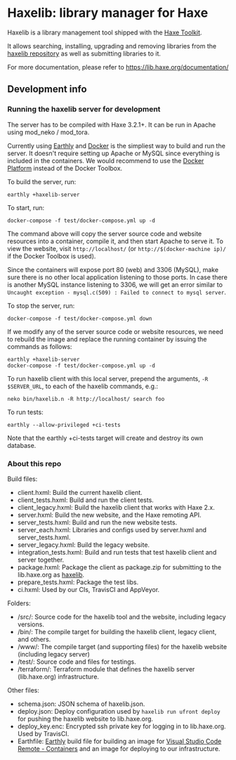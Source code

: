 # Haxelib: library manager for Haxe

Haxelib is a library management tool shipped with the [Haxe Toolkit](https://haxe.org/).

It allows searching, installing, upgrading and removing libraries from the [haxelib repository](https://lib.haxe.org/) as well as submitting libraries to it.

For more documentation, please refer to https://lib.haxe.org/documentation/

## Development info

### Running the haxelib server for development

The server has to be compiled with Haxe 3.2.1+. It can be run in Apache using mod_neko / mod_tora.

Currently using [Earthly](https://earthly.dev/) and [Docker](https://www.docker.com/) is the simpliest way to build and run the server. It doesn't require setting up Apache or MySQL since everything is included in the containers. We would recommend to use the [Docker Platform](https://www.docker.com/products/docker) instead of the Docker Toolbox.

To build the server, run:

```
earthly +haxelib-server
```

To start, run:

```
docker-compose -f test/docker-compose.yml up -d
```

The command above will copy the server source code and website resources into a container, compile it, and then start Apache to serve it.  To view the website, visit `http://localhost/` (or `http://$(docker-machine ip)/` if the Docker Toolbox is used).

Since the containers will expose port 80 (web) and 3306 (MySQL), make sure there is no other local application listening to those ports. In case there is another MySQL instance listening to 3306, we will get an error similar to `Uncaught exception - mysql.c(509) : Failed to connect to mysql server`.

To stop the server, run:
```
docker-compose -f test/docker-compose.yml down
```

If we modify any of the server source code or website resources, we need to rebuild the image and replace the running container by issuing the commands as follows:
```
earthly +haxelib-server
docker-compose -f test/docker-compose.yml up -d
```

To run haxelib client with this local server, prepend the arguments, `-R $SERVER_URL`, to each of the haxelib commands, e.g.:
```
neko bin/haxelib.n -R http://localhost/ search foo
```

To run tests:
```
earthly --allow-privileged +ci-tests
```
Note that the earthly +ci-tests target will create and destroy its own database.

### About this repo

Build files:

* client.hxml: Build the current haxelib client.
* client_tests.hxml: Build and run the client tests.
* client_legacy.hxml: Build the haxelib client that works with Haxe 2.x.
* server.hxml: Build the new website, and the Haxe remoting API.
* server_tests.hxml: Build and run the new website tests.
* server_each.hxml: Libraries and configs used by server.hxml and server_tests.hxml.
* server_legacy.hxml: Build the legacy website.
* integration_tests.hxml: Build and run tests that test haxelib client and server together.
* package.hxml: Package the client as package.zip for submitting to the lib.haxe.org as [haxelib](https://lib.haxe.org/p/haxelib/).
* prepare_tests.hxml: Package the test libs.
* ci.hxml: Used by our CIs, TravisCI and AppVeyor.

Folders:

* /src/: Source code for the haxelib tool and the website, including legacy versions.
* /bin/: The compile target for building the haxelib client, legacy client, and others.
* /www/: The compile target (and supporting files) for the haxelib website (including legacy server)
* /test/: Source code and files for testings.
* /terraform/: Terraform module that defines the haxelib server (lib.haxe.org) infrastructure.

Other files:

* schema.json: JSON schema of haxelib.json.
* deploy.json: Deploy configuration used by `haxelib run ufront deploy` for pushing the haxelib website to lib.haxe.org.
* deploy_key.enc: Encrypted ssh private key for logging in to lib.haxe.org. Used by TravisCI.
* Earthfile: [Earthly](https://earthly.dev/) build file for building an image for [Visual Studio Code Remote - Containers](https://code.visualstudio.com/docs/remote/containers) and an image for deploying to our infrastructure.
